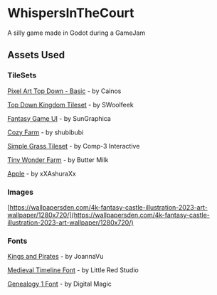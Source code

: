 # WhispersInTheCourt

A silly game made in Godot during a GameJam

## Assets Used

### TileSets

[Pixel Art Top Down - Basic](https://cainos.itch.io/pixel-art-top-down-basic) - by Cainos

[Top Down Kingdom Tileset](https://swoolfeek.itch.io/king-tileset?download) - by SWoolfeek

[Fantasy Game UI](https://sungraphica.itch.io/fantasy-game-ui-and-icon-collection) - by SunGraphica

[Cozy Farm](https://shubibubi.itch.io/cozy-farm?download) - by 	shubibubi

[Simple Grass Tileset](https://comp3interactive.itch.io/simple-grass-tileset) - by Comp-3 Interactive

[Tiny Wonder Farm](https://butterymilk.itch.io/tiny-wonder-farm-asset-pack) - by Butter Milk

[Apple](https://xxashuraxx.itch.io/apple) - by xXAshuraXx

### Images

[https://wallpapersden.com/4k-fantasy-castle-illustration-2023-art-wallpaper/1280x720/](https://wallpapersden.com/4k-fantasy-castle-illustration-2023-art-wallpaper/1280x720/)

### Fonts

[Kings and Pirates](https://www.fontspace.com/kings-and-pirates-font-f93224) - by JoannaVu

[Medieval Timeline Font](https://www.fontspace.com/medieval-timeline-font-f80641) - by Little Red Studio

[Genealogy 1 Font](https://www.fontspace.com/genealogy-1-font-f5928) - by Digital Magic

